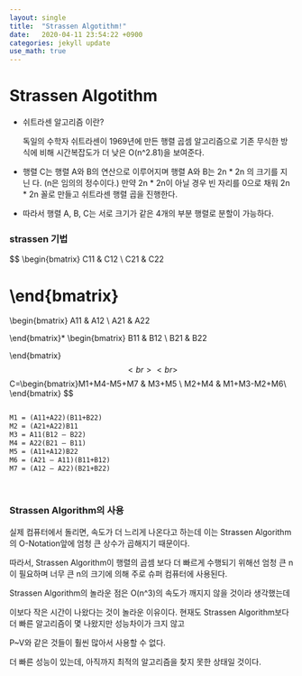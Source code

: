 ```yaml
---
layout: single
title:  "Strassen Algotithm!"
date:   2020-04-11 23:54:22 +0900
categories: jekyll update
use_math: true
---
```

<h1>Strassen Algotithm</h1>

+ 쉬트라센 알고리즘 이란? 

  독일의 수학자 쉬트라센이 1969년에 만든 행렬 곱셈 알고리즘으로 기존 무식한 방식에 비해 시간복잡도가 더 낮은 O(n^2.81)을 보여준다.

+ 행렬 C는 행렬 A와 B의 연산으로 이루어지며 행렬 A와 B는 2n * 2n 의 크기를 지닌 다. (n은 임의의 정수이다.) 만약 2n * 2n이 아닐 경우 빈 자리를 0으로 채워 2n * 2n 꼴로 만들고 쉬트라센 행렬 곱을 진행한다.

+ 따라서 행렬 A, B, C는 서로 크기가 같은 4개의 부분 행렬로 분할이 가능하다.



<h3>strassen 기법</h3>


$$
\begin{bmatrix}
C11 & C12 \\
C21 & C22 

\end{bmatrix}
=
\begin{bmatrix}
A11 & A12 \\
A21 & A22 

\end{bmatrix}*
\begin{bmatrix}
B11 & B12 \\
B21 & B22 

\end{bmatrix}
$$
<br><br>
$$
C=\begin{bmatrix}M1+M4-M5+M7 & M3+M5 \\ M2+M4 & M1+M3-M2+M6\\
\end{bmatrix}
$$

```html

M1 = (A11+A22)(B11+B22)
M2 = (A21+A22)B11
M3 = A11(B12 – B22) 
M4 = A22(B21 – B11) 
M5 = (A11+A12)B22
M6 = (A21 – A11)(B11+B12)
M7 = (A12 – A22)(B21+B22)
```
<br>

<h3>Strassen Algorithm의 사용</h3>

실제 컴퓨터에서 돌리면, 속도가 더 느리게 나온다고 하는데 이는 Strassen Algorithm의 O-Notation앞에 엄청 큰 상수가 곱해지기 때문이다.

따라서, Strassen Algorithm이 행렬의 곱셈 보다 더 빠르게 수행되기 위해선 엄청 큰 n이 필요하며 너무 큰 n의 크기에 의해 주로 슈퍼 컴퓨터에 사용된다.

 Strassen Algorithm의 놀라운 점은 O(n^3)의 속도가 깨지지 않을 것이라 생각했는데

이보다 작은 시간이 나왔다는 것이 놀라운 이유이다. 현재도 Strassen Algorithm보다 더 빠른 알고리즘이 몇 나왔지만 성능차이가 크지 않고

P~V와 같은 것들이 훨씬 많아서 사용할 수 없다.

더 빠른 성능이 있는데, 아직까지 최적의 알고리즘을 찾지 못한 상태일 것이다.

